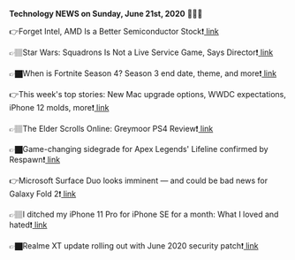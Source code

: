 <b>Technology NEWS on Sunday, June 21st, 2020</b> 📡📡📡 

👉Forget Intel, AMD Is a Better Semiconductor Stock❗️<a href='https://techblock.club/?p=5509'> link</a>

👉🏽Star Wars: Squadrons Is Not a Live Service Game, Says Director❗️<a href='https://techblock.club/?p=5511'> link</a>

👉🏿When is Fortnite Season 4? Season 3 end date, theme, and more❗️<a href='https://techblock.club/?p=5513'> link</a>

👉This week's top stories: New Mac upgrade options, WWDC expectations, iPhone 12 molds, more❗️<a href='https://techblock.club/?p=5515'> link</a>

👉🏽The Elder Scrolls Online: Greymoor PS4 Review❗️<a href='https://techblock.club/?p=5517'> link</a>

👉🏿Game-changing sidegrade for Apex Legends' Lifeline confirmed by Respawn❗️<a href='https://techblock.club/?p=5519'> link</a>

👉Microsoft Surface Duo looks imminent — and could be bad news for Galaxy Fold 2❗️<a href='https://techblock.club/?p=5521'> link</a>

👉🏽I ditched my iPhone 11 Pro for iPhone SE for a month: What I loved and hated❗️<a href='https://techblock.club/?p=5523'> link</a>

👉🏿Realme XT update rolling out with June 2020 security patch❗️<a href='https://techblock.club/?p=5525'> link</a>

